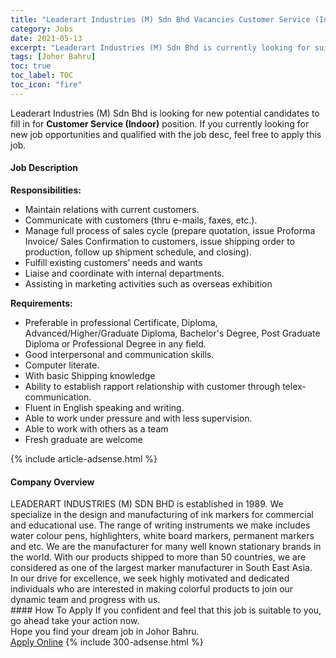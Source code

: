 ```yaml
---
title: "Leaderart Industries (M) Sdn Bhd Vacancies Customer Service (Indoor)" 
category: Jobs 
date: 2021-05-13 
excerpt: "Leaderart Industries (M) Sdn Bhd is currently looking for suitable person to fill in the Customer Service (Indoor) which based in Johor Bahru" 
tags: [Johor Bahru] 
toc: true 
toc_label: TOC 
toc_icon: "fire" 
--- 
```


<p>Leaderart Industries (M) Sdn Bhd is looking for new potential candidates to fill in for <b>Customer Service (Indoor)</b> position. If you currently looking for new job opportunities and qualified with the job desc, feel free to apply this job.
</p><div><div><h4>Job Description</h4></div><div><div><span><div><p><strong>Responsibilities:</strong></p><ul><li>Maintain relations with current customers.</li><li>Communicate with customers (thru e-mails, faxes, etc.).</li><li>Manage full process of sales cycle (prepare quotation, issue Proforma Invoice/ Sales Confirmation to customers, issue shipping order to production, follow up shipment schedule, and closing).</li><li>Fulfill existing customers&#8217; needs and wants</li><li>Liaise and coordinate with internal departments.</li><li>Assisting in marketing activities such as overseas exhibition</li></ul><p><strong>Requirements:</strong></p><ul><li>Preferable in professional Certificate, Diploma, Advanced/Higher/Graduate Diploma, Bachelor's Degree, Post Graduate Diploma or Professional Degree in any field.</li><li>Good interpersonal and communication skills.</li><li>Computer literate.</li><li>With basic Shipping knowledge</li><li>Ability to establish rapport relationship with customer through telex-communication.</li><li>Fluent in English speaking and writing.</li><li>Able to work under pressure and with less supervision.</li><li>Able to work with others as a team</li><li>Fresh graduate are welcome</li></ul></div></span></div></div></div> 
{% include article-adsense.html %} 
<div><div><h4>Company Overview</h4></div><div><div><span><div><div>
<div>
<div>LEADERART INDUSTRIES (M) SDN BHD&#160;is established in 1989. We specialize in the design and manufacturing of ink markers for commercial and educational use. The range of writing instruments we make includes water colour pens, highlighters, white board markers, permanent markers and etc. We are the manufacturer for many well known stationary brands in the world. With our products shipped to more than 50 countries, we are considered as one of the largest marker manufacturer in South East Asia.</div>
<div>In our drive for excellence, we seek highly motivated and dedicated individuals who are interested in making colorful products to join our dynamic team and progress with us.</div>
</div>
</div></div></span></div></div></div> 
#### How To Apply 
If you confident and feel that this job is suitable to you, go ahead take your action now. <br/> 
Hope you find your dream job in Johor Bahru. <br/> 
<a href="https://www.jobstreet.com.my/en/job/customer-service-indoor-4564005?jobId=jobstreet-my-job-4564005&" class="btn btn--info" target="_blank" rel="nofollow noopenner">Apply Online</a> 
{% include 300-adsense.html %} 